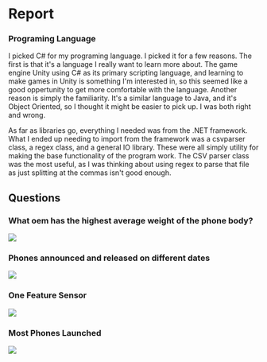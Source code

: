 # Report
### Programing Language
I picked C# for my programing language. I picked it for a few reasons. The first is that it's a language I really want to learn more about.
The game engine Unity using C# as its primary scripting language, and learning to make games in Unity is something I'm interested in, so this seemed
like a good oppertunity to get more comfortable with the language. Another reason is simply the familiarity. It's a similar language to Java,
and it's Object Oriented, so I thought it might be easier to pick up. I was both right and wrong.

As far as libraries go, everything I needed was from the .NET framework. What I ended up needing to import from the framework was a csvparser class, 
a regex class, and a general IO library. These were all simply utility for making the base functionality of the program work. The CSV parser class
was the most useful, as I was thinking about using regex to parse that file as just splitting at the commas isn't good enough.

## Questions
### What oem has the highest average weight of the phone body?
![](weight.PNG)

### Phones announced and released on different dates
![](announced.PNG)

### One Feature Sensor
![](one.PNG)

### Most Phones Launched
![](year.PNG)

